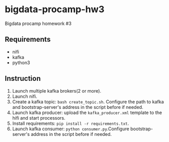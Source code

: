 # bigdata-procamp-hw3
Bigdata procamp homework #3

## Requirements
- nifi
- kafka
- python3

## Instruction
1. Launch multiple kafka brokers(2 or more).
2. Launch nifi.
3. Create a kafka topic: `bash create_topic.sh`. Configure the path to kafka and bootstrap-server's address in the script before if needed.
4. Launch kafka producer: upload the `kafka_producer.xml` template to the hifi and start processors.
5. Install requirements: `pip install -r requirements.txt`.
6. Launch kafka consumer: `python consumer.py`.Configure bootstrap-server's address in the script before if needed.